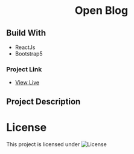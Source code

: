 <h1 align="center">Open Blog</h1>

## Build With

- ReactJs
- Bootstrap5

### Project Link

- [View Live](https://openblog-f6.netlify.app/)

## Project Description

<!-- ![screen shot](https://github.com/Niikpatil/open_blog/blob/master/public/project_pics/Articles.png)

![screen shot](https://github.com/Niikpatil/open_blog/blob/master/public/project_pics/Write_blog.png)

![screen shot](https://github.com/Niikpatil/open_blog/blob/master/public/project_pics/About.png) -->

# License

This project is licensed under
<img src="https://
poser.pugx.org/laravel/framework/license.svg" alt="License">
